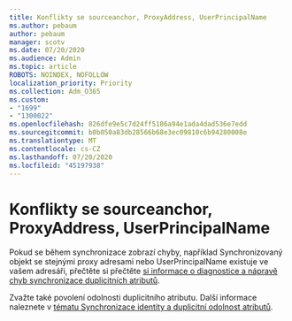 ```yaml
---
title: Konflikty se sourceanchor, ProxyAddress, UserPrincipalName
ms.author: pebaum
author: pebaum
manager: scotv
ms.date: 07/20/2020
ms.audience: Admin
ms.topic: article
ROBOTS: NOINDEX, NOFOLLOW
localization_priority: Priority
ms.collection: Adm_O365
ms.custom:
- "1699"
- "1300022"
ms.openlocfilehash: 826dfe9e5c7d24ff5186a94e1ada4dad536e7edd
ms.sourcegitcommit: b0b050a83db28566b68e3ec09810c6b94280008e
ms.translationtype: MT
ms.contentlocale: cs-CZ
ms.lasthandoff: 07/20/2020
ms.locfileid: "45197938"
---
```

# <a name="conflicts-with-sourceanchor-proxyaddress-userprincipalname"></a>Konflikty se sourceanchor, ProxyAddress, UserPrincipalName

Pokud se během synchronizace zobrazí chyby, například Synchronizovaný objekt se stejnými proxy adresami nebo UserPrincipalName existuje ve vašem adresáři, přečtěte si přečtěte [si informace o diagnostice a nápravě chyb synchronizace duplicitních atributů](https://docs.microsoft.com/azure/active-directory/hybrid/how-to-connect-health-diagnose-sync-errors).

Zvažte také povolení odolnosti duplicitního atributu. Další informace naleznete v [tématu Synchronizace identity a duplicitní odolnost atributů](https://aka.ms/duplicateattributeresiliency).